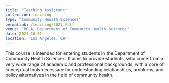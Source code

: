 ```yaml
---
title: "Teaching Assistant"
collection: teaching
type: "Community Health Sciences"
permalink: /teaching/2021 Fall
venue: "UCLA, Department of Community Health Sciences"
date: 2021-10-01
location: "Los Angeles, CA"
---
```


This course is intended for entering students in the Department of Community Health Sciences. It aims to provide students, who come from a very wide range of academic and professional backgrounds, with a core of conceptual tools necessary for understanding relationships, problems, and policy alternatives in the field of community health.

